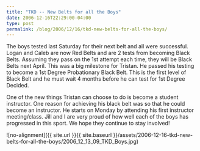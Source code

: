 ```yaml
---
title: "TKD -- New Belts for all the Boys"
date: 2006-12-16T22:29:00-04:00
type: post
permalink: /blog/2006/12/16/tkd-new-belts-for-all-the-boys/
---
```

The boys tested last Saturday for their next belt and all were successful. Logan and Caleb are now Red Belts and are 2 tests from becoming Black Belts. Assuming they pass on the 1st attempt each time, they will be Black Belts next April. This was a big milestone for Tristan. He passed his testing to become a 1st Degree Probationary Black Belt. This is the first level of Black Belt and he must wait 4 months before he can test for 1st Degree Decided.

One of the new things Tristan can choose to do is become a student instructor. One reason for achieving his black belt was so that he could become an instructor. He starts on Monday by attending his first instructor meeting/class. Jill and I are very proud of how well each of the boys has progressed in this sport. We hope they continue to stay involved!

![no-alignment]({{ site.url }}{{ site.baseurl }}/assets/2006-12-16-tkd-new-belts-for-all-the-boys/2006_12_13_09_TKD_Boys.jpg)
